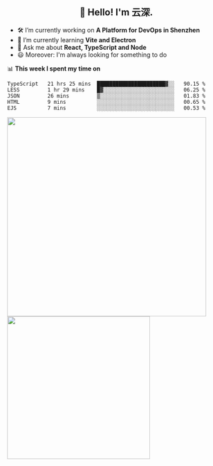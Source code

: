 <h2 align="center">👋 Hello! I'm 云深.</h2>

- 🛠 I’m currently working on **A Platform for DevOps in Shenzhen**
- 🚀 I’m currently learning **Vite and Electron**
- 💬 Ask me about **React, TypeScript and Node**
- 😃 Moreover: I'm always looking for something to do

📊 **This week I spent my time on**

<!--START_SECTION:waka-->
```text
TypeScript   21 hrs 25 mins  ██████████████████████▓░░   90.15 % 
LESS         1 hr 29 mins    █▓░░░░░░░░░░░░░░░░░░░░░░░   06.25 % 
JSON         26 mins         ▒░░░░░░░░░░░░░░░░░░░░░░░░   01.83 % 
HTML         9 mins          ░░░░░░░░░░░░░░░░░░░░░░░░░   00.65 % 
EJS          7 mins          ░░░░░░░░░░░░░░░░░░░░░░░░░   00.53 % 
```
<!--END_SECTION:waka-->

<p>
<img align="left" width="460" src="https://github-readme-stats.vercel.app/api?username=theprimone&custom_title=Yuns's Github Stats&theme=graywhite&hide_border=true"/> <img align="left" width="330" src="https://github-readme-stats.vercel.app/api/top-langs/?username=theprimone&layout=compact&theme=graywhite&hide_border=true"/>
</p>
